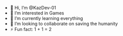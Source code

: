 - 👋 Hi, I’m @KazDev-01
- 👀 I’m interested in Games
- 🌱 I’m currently learning everything
- 💞️ I’m looking to collaborate on saving the humanity
- ⚡ Fun fact: 1 + 1 = 2

<!---
KazDev-01/KazDev-01 is a ✨ special ✨ repository because its `README.md` (this file) appears on your GitHub profile.
You can click the Preview link to take a look at your changes.
--->
